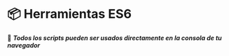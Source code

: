 # 📦 Herramientas ES6


📌 **_Todos los scripts pueden ser usados directamente en la consola de tu navegador_**